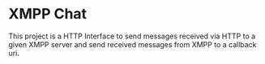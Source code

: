 # XMPP Chat

This project is a HTTP Interface to send messages received via HTTP to a given XMPP server and send received messages from XMPP to a callback uri.

